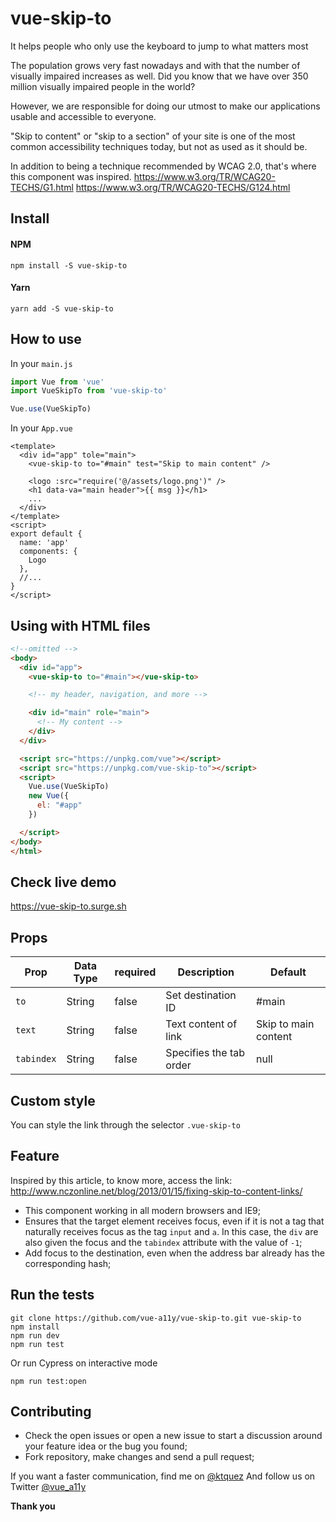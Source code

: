 # vue-skip-to
It helps people who only use the keyboard to jump to what matters most

The population grows very fast nowadays and with that the number of visually impaired increases as well. Did you know that we have over 350 million visually impaired people in the world?

However, we are responsible for doing our utmost to make our applications usable and accessible to everyone.

"Skip to content" or "skip to a section" of your site is one of the most common accessibility techniques today, but not as used as it should be.

In addition to being a technique recommended by WCAG 2.0, that's where this component was inspired.
https://www.w3.org/TR/WCAG20-TECHS/G1.html
https://www.w3.org/TR/WCAG20-TECHS/G124.html

## Install
#### NPM
```shell
npm install -S vue-skip-to
```

#### Yarn
```shell
yarn add -S vue-skip-to
```

## How to use
In your `main.js`
```javascript
import Vue from 'vue'
import VueSkipTo from 'vue-skip-to'

Vue.use(VueSkipTo)
```

In your `App.vue`
```vue
<template>
  <div id="app" tole="main">
    <vue-skip-to to="#main" test="Skip to main content" />

    <logo :src="require('@/assets/logo.png')" />
    <h1 data-va="main header">{{ msg }}</h1>
    ...
  </div>
</template>
<script>
export default {
  name: 'app'
  components: {
    Logo
  },
  //...
}
</script>
```

## Using with HTML files
```html
<!--omitted -->
<body>
  <div id="app">
    <vue-skip-to to="#main"></vue-skip-to>

    <!-- my header, navigation, and more -->

    <div id="main" role="main">
      <!-- My content -->
    </div>
  </div>

  <script src="https://unpkg.com/vue"></script>
  <script src="https://unpkg.com/vue-skip-to"></script>
  <script>
    Vue.use(VueSkipTo)
    new Vue({
      el: "#app"
    })

  </script>
</body>
</html>
```

## Check live demo
https://vue-skip-to.surge.sh


## Props
Prop            | Data Type  | required  | Description            | Default
--------------- | ---------- | --------- | ---------------------- | -------------
`to`            | String     | false     | Set destination ID     | #main
`text`          | String     | false     | Text content of link   | Skip to main content
`tabindex`      | String     | false     | Specifies the tab order   | null


## Custom style
You can style the link through the selector `.vue-skip-to`

## Feature
Inspired by this article, to know more, access the link:
http://www.nczonline.net/blog/2013/01/15/fixing-skip-to-content-links/

- This component working in all modern browsers and IE9;
- Ensures that the target element receives focus, even if it is not a tag that naturally receives focus as the tag `input` and `a`. In this case, the `div` are also given the focus and the `tabindex` attribute with the value of `-1`;
- Add focus to the destination, even when the address bar already has the corresponding hash;

## Run the tests

```shell
git clone https://github.com/vue-a11y/vue-skip-to.git vue-skip-to
npm install
npm run dev
npm run test
```

Or run Cypress on interactive mode
```shell
npm run test:open
```

## Contributing
- Check the open issues or open a new issue to start a discussion around your feature idea or the bug you found;
- Fork repository, make changes and send a pull request;

If you want a faster communication, find me on [@ktquez](https://twitter.com/ktquez)
And follow us on Twitter [@vue_a11y](https://twitter.com/vue_a11y)

**Thank you**
